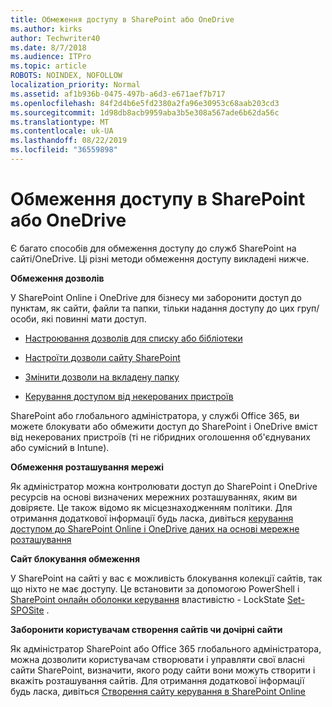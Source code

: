 ```yaml
---
title: Обмеження доступу в SharePoint або OneDrive
ms.author: kirks
author: Techwriter40
ms.date: 8/7/2018
ms.audience: ITPro
ms.topic: article
ROBOTS: NOINDEX, NOFOLLOW
localization_priority: Normal
ms.assetid: af1b936b-0475-497b-a6d3-e671aef7b717
ms.openlocfilehash: 84f2d4b6e5fd2380a2fa96e30953c68aab203cd3
ms.sourcegitcommit: 1d98db8acb9959aba3b5e308a567ade6b62da56c
ms.translationtype: MT
ms.contentlocale: uk-UA
ms.lasthandoff: 08/22/2019
ms.locfileid: "36559898"
---
```

# <a name="restrict-access-in-sharepoint-or-onedrive"></a>Обмеження доступу в SharePoint або OneDrive

Є багато способів для обмеження доступу до служб SharePoint на сайті/OneDrive. Ці різні методи обмеження доступу викладені нижче. 

**Обмеження дозволів**

У SharePoint Online і OneDrive для бізнесу ми заборонити доступ до пунктам, як сайти, файли та папки, тільки надання доступу до цих груп/особи, які повинні мати доступ.

- [Настроювання дозволів для списку або бібліотеки](https://support.office.com/article/Customize-permissions-for-a-SharePoint-list-or-library-02d770f3-59eb-4910-a608-5f84cc297782)

- [Настроїти дозволи сайту SharePoint](https://docs.microsoft.com/sharepoint/customize-sharepoint-site-permissions)

- [Змінити дозволи на вкладену папку](https://support.office.com/article/Change-the-permissions-on-a-subfolder-5427BD7C-F20A-4F75-8CF2-5359DD45A1A6)

- [Керування доступом від некерованих пристроїв](https://docs.microsoft.com/sharepoint/control-access-from-unmanaged-devices)

SharePoint або глобального адміністратора, у службі Office 365, ви можете блокувати або обмежити доступ до SharePoint і OneDrive вміст від некерованих пристроїв (ті не гібридних оголошення об'єднуваних або сумісний в Intune).

**Обмеження розташування мережі**

Як адміністратор можна контролювати доступ до SharePoint і OneDrive ресурсів на основі визначених мережних розташуваннях, яким ви довіряєте. Це також відомо як місцезнаходженням політики. Для отримання додаткової інформації будь ласка, дивіться [керування доступом до SharePoint Online і OneDrive даних на основі мережне розташування](https://docs.microsoft.com/sharepoint/control-access-based-on-network-location)

**Сайт блокування обмеження** 

У SharePoint на сайті у вас є можливість блокування колекції сайтів, так що ніхто не має доступу. Це встановити за допомогою PowerShell і [SharePoint онлайн оболонки керування](https://docs.microsoft.com/powershell/sharepoint/sharepoint-online/connect-sharepoint-online?view=sharepoint-ps) властивістю - LockState [Set-SPOSite](https://docs.microsoft.com/powershell/module/sharepoint-online/set-sposite?view=sharepoint-ps) .

**Заборонити користувачам створення сайтів чи дочірні сайти**

Як адміністратор SharePoint або Office 365 глобального адміністратора, можна дозволити користувачам створювати і управляти свої власні сайти SharePoint, визначити, якого роду сайти вони можуть створити і вкажіть розташування сайтів. Для отримання додаткової інформації будь ласка, дивіться [Створення сайту керування в SharePoint Online](https://docs.microsoft.com/sharepoint/manage-site-creation)

